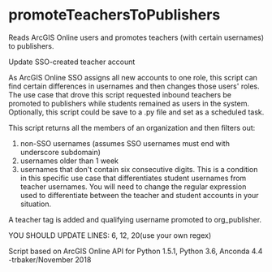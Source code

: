 # promoteTeachersToPublishers
Reads ArcGIS Online users and promotes teachers (with certain usernames) to publishers.

Update SSO-created teacher account

As ArcGIS Online SSO assigns all new accounts to one role, this script can find certain differences in usernames and then changes those users' roles. The use case that drove this script requested inbound teachers be promoted to publishers while students remained as users in the system. Optionally, this script could be save to a .py file and set as a scheduled task.

This script returns all the members of an organization and then filters out:
1. non-SSO usernames (assumes SSO usernames must end with underscore subdomain)
2. usernames older than 1 week
3. usernames that don't contain six consecutive digits. This is a condition in this specific use case that differentiates student usernames from teacher usernames. You will need to change the regular expression used to differentiate between the teacher and student accounts in your situation.

A teacher tag is added and qualifying username promoted to org_publisher.

YOU SHOULD UPDATE LINES: 6, 12, 20(use your own regex)

Script based on ArcGIS Online API for Python 1.5.1, Python 3.6, Anconda 4.4
-trbaker/November 2018
